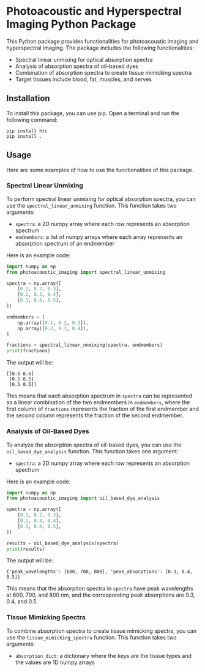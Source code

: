# Photoacoustic and Hyperspectral Imaging Python Package

This Python package provides functionalities for photoacoustic imaging and hyperspectral imaging. The package includes the following functionalities:

- Spectral linear unmixing for optical absorption spectra
- Analysis of absorption spectra of oil-based dyes
- Combination of absorption spectra to create tissue mimicking spectra
- Target tissues include blood, fat, muscles, and nerves

## Installation

To install this package, you can use pip. Open a terminal and run the following command:

```
pip install htc
pip install .
```

## Usage

Here are some examples of how to use the functionalities of this package.

### Spectral Linear Unmixing

To perform spectral linear unmixing for optical absorption spectra, you can use the `spectral_linear_unmixing` function. This function takes two arguments:

- `spectra`: a 2D numpy array where each row represents an absorption spectrum
- `endmembers`: a list of numpy arrays where each array represents an absorption spectrum of an endmember

Here is an example code:

```python
import numpy as np
from photoacoustic_imaging import spectral_linear_unmixing

spectra = np.array([
    [0.1, 0.2, 0.3],
    [0.2, 0.3, 0.4],
    [0.3, 0.4, 0.5],
])

endmembers = [
    np.array([0.1, 0.2, 0.3]),
    np.array([0.2, 0.3, 0.4]),
]

fractions = spectral_linear_unmixing(spectra, endmembers)
print(fractions)
```

The output will be:

```
[[0.5 0.5]
 [0.5 0.5]
 [0.5 0.5]]
```

This means that each absorption spectrum in `spectra` can be represented as a linear combination of the two endmembers in `endmembers`, where the first column of `fractions` represents the fraction of the first endmember and the second column represents the fraction of the second endmember.

### Analysis of Oil-Based Dyes

To analyze the absorption spectra of oil-based dyes, you can use the `oil_based_dye_analysis` function. This function takes one argument:

- `spectra`: a 2D numpy array where each row represents an absorption spectrum

Here is an example code:

```python
import numpy as np
from photoacoustic_imaging import oil_based_dye_analysis

spectra = np.array([
    [0.1, 0.2, 0.3],
    [0.2, 0.3, 0.4],
    [0.3, 0.4, 0.5],
])

results = oil_based_dye_analysis(spectra)
print(results)
```

The output will be:

```
{'peak_wavelengths': [600, 700, 800], 'peak_absorptions': [0.3, 0.4, 0.5]}
```

This means that the absorption spectra in `spectra` have peak wavelengths at 600, 700, and 800 nm, and the corresponding peak absorptions are 0.3, 0.4, and 0.5.

### Tissue Mimicking Spectra

To combine absorption spectra to create tissue mimicking spectra, you can use the `tissue_mimicking_spectra` function. This function takes two arguments:

- `absorption_dict`: a dictionary where the keys are the tissue types and the values are 1D numpy arrays